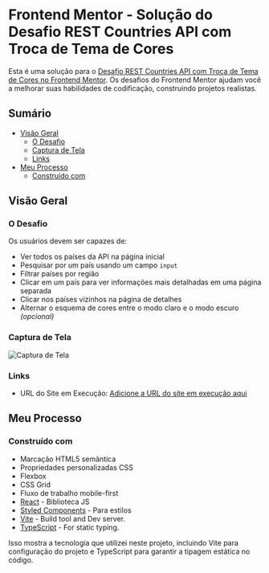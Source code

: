 # Frontend Mentor - Solução do Desafio REST Countries API com Troca de Tema de Cores

Esta é uma solução para o [Desafio REST Countries API com Troca de Tema de Cores no Frontend Mentor](https://www.frontendmentor.io/challenges/rest-countries-api-with-color-theme-switcher-5cacc469fec04111f7b848ca). Os desafios do Frontend Mentor ajudam você a melhorar suas habilidades de codificação, construindo projetos realistas.

## Sumário

- [Visão Geral](#visão-geral)
  - [O Desafio](#o-desafio)
  - [Captura de Tela](#captura-de-tela)
  - [Links](#links)
- [Meu Processo](#meu-processo)
  - [Construído com](#construído-com)

## Visão Geral

### O Desafio

Os usuários devem ser capazes de:

- Ver todos os países da API na página inicial
- Pesquisar por um país usando um campo `input`
- Filtrar países por região
- Clicar em um país para ver informações mais detalhadas em uma página separada
- Clicar nos países vizinhos na página de detalhes
- Alternar o esquema de cores entre o modo claro e o modo escuro *(opcional)*

### Captura de Tela

![Captura de Tela](./screenshot.jpg)

### Links

- URL do Site em Execução: [Adicione a URL do site em execução aqui](https://your-live-site-url.com)

## Meu Processo

### Construído com

- Marcação HTML5 semântica
- Propriedades personalizadas CSS
- Flexbox
- CSS Grid
- Fluxo de trabalho mobile-first
- [React](https://reactjs.org/) - Biblioteca JS
- [Styled Components](https://styled-components.com/) - Para estilos
- [Vite](https://vitejs.dev/) - Build tool and Dev server.
- [TypeScript](https://www.typescriptlang.org/) - For static typing.

Isso mostra a tecnologia que utilizei neste projeto, incluindo Vite para configuração do projeto e TypeScript para garantir a tipagem estática no código.
